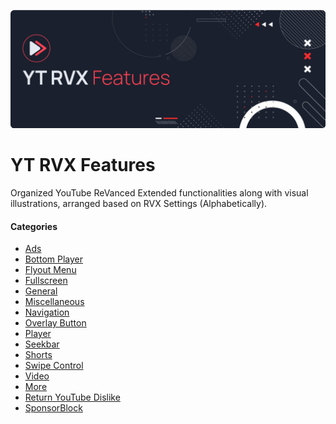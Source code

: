 ![](/assets/cover/yt-rvx-cover.png)
# YT RVX Features

Organized YouTube ReVanced Extended functionalities along with visual illustrations, arranged based on RVX Settings (Alphabetically).

#### Categories
- [Ads](Ads.md)
- [Bottom Player](Bottom-Player.md)
- [Flyout Menu](Flyout-Menu.md)
- [Fullscreen](Fullscreen.md)
- [General](General.md)
- [Miscellaneous](Miscellaneous.md)
- [Navigation](Navigation.md)
- [Overlay Button](Overlay-Button.md)
- [Player](Player.md)
- [Seekbar](Seekbar.md)
- [Shorts](Shorts.md)
- [Swipe Control](Swipe-Control.md)
- [Video](Video.md)
- [More](More.md)
- [Return YouTube Dislike](Return-YouTube-Dislike.md)
- [SponsorBlock](SponsorBlock.md)
